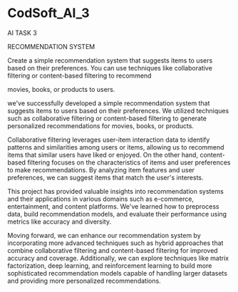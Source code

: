 # CodSoft_AI_3
AI TASK 3

RECOMMENDATION SYSTEM

Create a simple recommendation system that suggests items to
users based on their preferences. You can use techniques like
collaborative filtering or content-based filtering to recommend

movies, books, or products to users.

 we've successfully developed a simple recommendation system that suggests items to users based on their preferences. We utilized techniques such as collaborative filtering or content-based filtering to generate personalized recommendations for movies, books, or products.

Collaborative filtering leverages user-item interaction data to identify patterns and similarities among users or items, allowing us to recommend items that similar users have liked or enjoyed. On the other hand, content-based filtering focuses on the characteristics of items and user preferences to make recommendations. By analyzing item features and user preferences, we can suggest items that match the user's interests.

This project has provided valuable insights into recommendation systems and their applications in various domains such as e-commerce, entertainment, and content platforms. We've learned how to preprocess data, build recommendation models, and evaluate their performance using metrics like accuracy and diversity.

Moving forward, we can enhance our recommendation system by incorporating more advanced techniques such as hybrid approaches that combine collaborative filtering and content-based filtering for improved accuracy and coverage. Additionally, we can explore techniques like matrix factorization, deep learning, and reinforcement learning to build more sophisticated recommendation models capable of handling larger datasets and providing more personalized recommendations.
